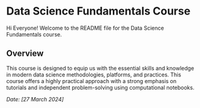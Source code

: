 # Data Science Fundamentals Course

Hi Everyone! Welcome to the README file for the Data Science Fundamentals course.

## Overview

This course is designed to equip us with the essential skills and knowledge in modern data science methodologies, platforms, and practices. This course offers a highly practical approach with a strong emphasis on tutorials and independent problem-solving using computational notebooks.

*Date: [27 March 2024]*


